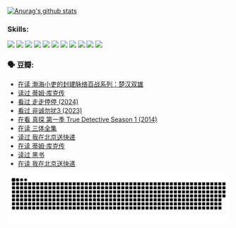 
[![Anurag's github stats](https://github-readme-stats.vercel.app/api?username=w940853815)](https://github.com/anuraghazra/github-readme-stats)

### Skills:

<code><img height="32" src="https://cdn.jsdelivr.net/npm/simple-icons@v5/icons/python.svg"></code>
<code><img height="32" src="https://cdn.jsdelivr.net/npm/simple-icons@v5/icons/javascript.svg"></code>
<code><img height="32" src="https://cdn.jsdelivr.net/npm/simple-icons@v5/icons/django.svg"></code>
<code><img height="32" src="https://cdn.jsdelivr.net/npm/simple-icons@v5/icons/flask.svg"></code>
<code><img height="32" src="https://cdn.jsdelivr.net/npm/simple-icons@v5/icons/vuetify.svg"></code>
<code><img height="32" src="https://cdn.jsdelivr.net/npm/simple-icons@v5/icons/git.svg"></code>
<code><img height="32" src="https://cdn.jsdelivr.net/npm/simple-icons@v5/icons/docker.svg"></code>
<code><img height="32" src="https://cdn.jsdelivr.net/npm/simple-icons@v5/icons/postgresql.svg"></code>
<code><img height="32" src="https://cdn.jsdelivr.net/npm/simple-icons@v5/icons/elasticsearch.svg"></code>
<code><img height="32" src="https://cdn.jsdelivr.net/npm/simple-icons@v5/icons/macos.svg"></code>
<code><img height="32" src="https://cdn.jsdelivr.net/npm/simple-icons@v5/icons/linux.svg"></code>

### 🗣 豆瓣:

<!-- DOUBAN-ACTIVITIES:START -->
- [在读 渤海小吏的封建脉络百战系列：楚汉双雄](https://www.douban.com/people/136069238/status/4700950146/?_i=25121119)
- [读过 蒂姆·库克传](https://www.douban.com/people/136069238/status/4700949869/?_i=25121119)
- [看过 走走停停‎ (2024)](https://www.douban.com/people/136069238/status/4684430230/?_i=25121119)
- [看过 非诚勿扰3‎ (2023)](https://www.douban.com/people/136069238/status/4676324100/?_i=25121119)
- [在看 真探 第一季 True Detective Season 1‎ (2014)](https://www.douban.com/people/136069238/status/4673382852/?_i=25121119)
- [在读 三体全集](https://www.douban.com/people/136069238/status/4672842521/?_i=25121119)
- [读过 我在北京送快递](https://www.douban.com/people/136069238/status/4672842036/?_i=25121119)
- [在读 蒂姆·库克传](https://www.douban.com/people/136069238/status/4663517053/?_i=25121119)
- [读过 黑书](https://www.douban.com/people/136069238/status/4663516022/?_i=25121119)
- [在读 我在北京送快递](https://www.douban.com/people/136069238/status/4658098365/?_i=25121119)
<!-- DOUBAN-ACTIVITIES:END -->


![Snake animation](https://raw.githubusercontent.com/w940853815/w940853815/output/github-contribution-grid-snake.svg)

<!--
**w940853815/w940853815** is a ✨ _special_ ✨ repository because its `README.md` (this file) appears on your GitHub profile.

Here are some ideas to get you started:

- 🔭 I’m currently working on ...
- 🌱 I’m currently learning ...
- 👯 I’m looking to collaborate on ...
- 🤔 I’m looking for help with ...
- 💬 Ask me about ...
- 📫 How to reach me: ...
- 😄 Pronouns: ...
- ⚡ Fun fact: ...
-->

